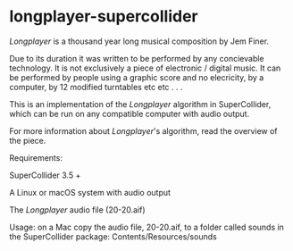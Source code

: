 # longplayer-supercollider

_Longplayer_ is a thousand year long musical composition by Jem Finer.

Due to its duration it was written to be performed by any concievable technology. It is not exclusively a piece of electronic / digital music. It can be performed by people using a graphic score and no elecricity, by a computer, by 12 modified turntables etc etc . . .

This is an implementation of the _Longplayer_ algorithm in SuperCollider, which can be run on any compatible computer with audio output.

For more information about _Longplayer_'s algorithm, read the overview of the piece.

Requirements:

SuperCollider 3.5 +

A Linux or macOS system with audio output

The _Longplayer_ audio file (20-20.aif)

Usage: on a Mac copy the audio file, 20-20.aif, to a folder called sounds in the SuperCollider package: Contents/Resources/sounds
